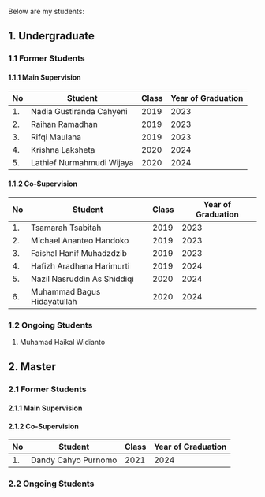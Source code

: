 Below are my students:

## 1. Undergraduate

### 1.1 Former Students

#### 1.1.1 Main Supervision

| No | Student  | Class  | Year of Graduation  |   
|--- |---|---|---|
| 1. | Nadia Gustiranda Cahyeni  | 2019 | 2023 | 
| 2. | Raihan Ramadhan           | 2019 | 2023 |   
| 3. | Rifqi Maulana             | 2019 | 2023 |  
| 4. | Krishna Laksheta          | 2020 | 2024 |
| 5. | Lathief Nurmahmudi Wijaya | 2020 | 2024 |

#### 1.1.2 Co-Supervision

| No | Student  | Class  | Year of Graduation  |   
|--- |---|---|---|
| 1. | Tsamarah Tsabitah              | 2019 | 2023 | 
| 2. | Michael Ananteo Handoko        | 2019 | 2023 |   
| 3. | Faishal Hanif Muhadzdzib       | 2019 | 2023 |  
| 4. | Hafizh Aradhana Harimurti      | 2019 | 2024 |
| 5. | Nazil Nasruddin As Shiddiqi    | 2020 | 2024 |
| 6. | Muhammad Bagus Hidayatullah    | 2020 | 2024 |

### 1.2 Ongoing Students

1. Muhamad Haikal Widianto

## 2. Master

### 2.1 Former Students

#### 2.1.1 Main Supervision

#### 2.1.2 Co-Supervision

| No | Student  | Class  | Year of Graduation  |   
|--- |---|---|---|
| 1. | Dandy Cahyo Purnomo             | 2021 | 2024 | 

### 2.2 Ongoing Students


   
